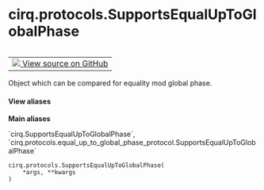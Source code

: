 <div itemscope itemtype="http://developers.google.com/ReferenceObject">
<meta itemprop="name" content="cirq.protocols.SupportsEqualUpToGlobalPhase" />
<meta itemprop="path" content="Stable" />
<meta itemprop="property" content="__init__"/>
<meta itemprop="property" content="__new__"/>
</div>

# cirq.protocols.SupportsEqualUpToGlobalPhase

<!-- Insert buttons and diff -->

<table class="tfo-notebook-buttons tfo-api" align="left">

<td>
  <a target="_blank" href="https://github.com/quantumlib/cirq/tree/master/cirq/protocols/equal_up_to_global_phase_protocol.py">
    <img src="https://www.tensorflow.org/images/GitHub-Mark-32px.png" />
    View source on GitHub
  </a>
</td>
</table>



Object which can be compared for equality mod global phase.

<section class="expandable">
  <h4 class="showalways">View aliases</h4>
  <p>
<b>Main aliases</b>
<p>`cirq.SupportsEqualUpToGlobalPhase`, `cirq.protocols.equal_up_to_global_phase_protocol.SupportsEqualUpToGlobalPhase`</p>
</p>
</section>

<pre class="devsite-click-to-copy prettyprint lang-py tfo-signature-link">
<code>cirq.protocols.SupportsEqualUpToGlobalPhase(
    *args, **kwargs
)
</code></pre>



<!-- Placeholder for "Used in" -->


